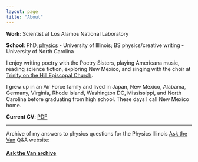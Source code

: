 ```yaml
---
layout: page
title: "About"
---
```


**Work**: Scientist at Los Alamos National Laboratory

**School**: PhD, [physics](http://research.physics.illinois.edu/QI/Photonics/) - University of Illinois; BS physics/creative writing - University of North Carolina

I enjoy writing poetry with the Poetry Sisters, playing Americana music, reading science fiction, exploring New Mexico, and singing with the choir at [Trinity on the Hill Episcopal Church](http://latoth.org/).

I grew up in an Air Force family and lived in Japan, New Mexico, Alabama, Germany, Virginia, Rhode Island, Washington DC, Mississippi, and North Carolina before graduating from high school. These days I call New Mexico home. 

**Current CV**: <a href="{{ site.baseurl }}/public/pdf/cv_external_2019-10.pdf">PDF</a>

<hr>

Archive of my answers to physics questions for the Physics Illinois [Ask the Van](http://van.physics.illinois.edu/qa/) Q&A website:

#### <a href="{{ site.baseurl }}/askthevan">Ask the Van archive</a>




